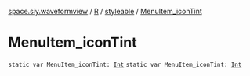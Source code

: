 [space.siy.waveformview](../../index.md) / [R](../index.md) / [styleable](index.md) / [MenuItem_iconTint](./-menu-item_icon-tint.md)

# MenuItem_iconTint

`static var MenuItem_iconTint: `[`Int`](https://kotlinlang.org/api/latest/jvm/stdlib/kotlin/-int/index.html)
`static var MenuItem_iconTint: `[`Int`](https://kotlinlang.org/api/latest/jvm/stdlib/kotlin/-int/index.html)